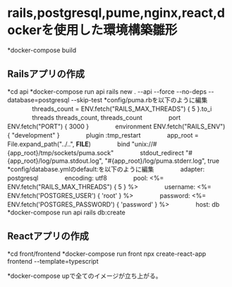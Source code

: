 # rails,postgresql,pume,nginx,react,dockerを使用した環境構築雛形
*docker-compose build

## Railsアプリの作成
*cd api
*docker-compose run api rails new . --api --force --no-deps --database=postgresql --skip-test
*config/puma.rbを以下のように編集
　　　　threads_count = ENV.fetch("RAILS_MAX_THREADS") { 5 }.to_i
　　　　threads threads_count, threads_count
　　　　port        ENV.fetch("PORT") { 3000 }
　　　　environment ENV.fetch("RAILS_ENV") { "development" }
　　　　plugin :tmp_restart
　　　　app_root = File.expand_path("../..", __FILE__)
　　　　bind "unix://#{app_root}/tmp/sockets/puma.sock"
　　　　stdout_redirect "#{app_root}/log/puma.stdout.log", "#{app_root}/log/puma.stderr.log", true
*config/database.ymlのdefault:を以下のように編集
　　　　adapter: postgresql
　　　　encoding: utf8
　　　　pool: <%= ENV.fetch("RAILS_MAX_THREADS") { 5 } %>
　　　　username: <%= ENV.fetch('POSTGRES_USER') { 'root' } %>
　　　　password: <%= ENV.fetch('POSTGRES_PASSWORD') { 'password' } %>
　　　　host: db
*docker-compose run api rails db:create

## Reactアプリの作成
*cd front/frontend
*docker-compose run front npx create-react-app frontend --template=typescript

*docker-compose upで全てのイメージが立ち上がる。
